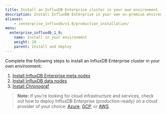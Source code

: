 ```yaml
---
title: Install an InfluxDB Enterprise cluster in your own environment
description: Install InfluxDB Enterprise in your own on-premise environment.
aliases:
    - /enterprise_influxdb/v1.8/production_installation/
menu:
  enterprise_influxdb_1_9:
    name: Install in your environment
    weight: 10
    parent: Install and deploy
---
```


Complete the following steps to install an InfluxDB Enterprise cluster in your own environment:

1. [Install InfluxDB Enterprise meta nodes](/enterprise_influxdb/v1.8/install-and-deploy/production_installation/meta_node_installation/)
2. [Install InfluxDB data nodes](/enterprise_influxdb/v1.8/install-and-deploy/production_installation/data_node_installation/)
3. [Install Chronograf](/enterprise_influxdb/v1.8/install-and-deploy/production_installation/chrono_install/)

> **Note:** If you're looking for cloud infrastructure and services, check out how to deploy InfluxDB Enterprise (production-ready) on a cloud provider of your choice: [Azure](/enterprise_influxdb/v1.8/install-and-deploy/deploying/azure/), [GCP](/enterprise_influxdb/v1.8/install-and-deploy/deploying/google-cloud-platform/), or [AWS](/enterprise_influxdb/v1.8/install-and-deploy/deploying/aws/).
